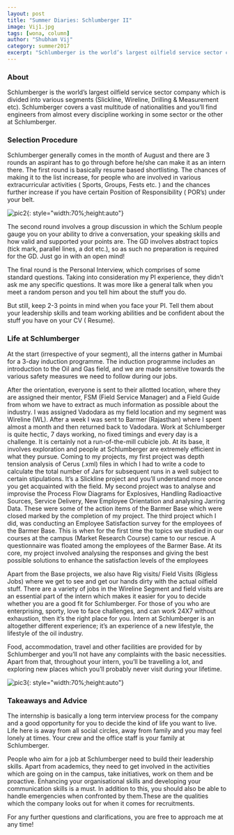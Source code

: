 ```yaml
---
layout: post
title: "Summer Diaries: Schlumberger II"
image: Vij1.jpg
tags: [wona, column]
author: "Shubham Vij"
category: summer2017 
excerpt: "Schlumberger is the world’s largest oilfield service sector company which is divided into various segments (Slickline, Wireline, Drilling & Measurement etc)."
---
```


### About 

Schlumberger is the world’s largest oilfield service sector company which is divided into various segments (Slickline, Wireline, Drilling & Measurement etc). Schlumberger covers a vast multitude of nationalities and you’ll find engineers from almost every discipline working in some sector or the other at  Schlumberger. 

### Selection Procedure 

Schlumberger generally comes in the month of August and there are 3 rounds an aspirant has to go through before he/she can make it as an intern there. The first round is basically resume based shortlisting. The chances of making it to the list increase, for people who are involved in various extracurricular activities ( Sports, Groups, Fests etc. ) and the chances further increase if you have certain  Position of Responsibility ( POR’s) under your belt. 

![pic2](http://ketangupta.in/wona-images/posts/Vij2.jpg){: style="width:70%;height:auto"}

The second round involves a group discussion in which the Schlum people gauge you on your ability to drive a conversation, your speaking skills and how valid and supported your points are. The GD involves abstract topics (tick mark, parallel lines, a dot etc.), so as such no preparation is required for the GD. Just go in with an open mind!

The final round is the Personal Interview, which comprises of some standard questions. Taking into consideration my PI experience, they didn’t ask me any specific questions. It was more like a general talk when you meet a random person and you tell him about the stuff you do. 

But still, keep 2-3 points in mind when you face your PI. Tell them about your leadership skills and team working abilities and be confident about the stuff you have on your CV ( Resume). 

### Life at Schlumberger 

At the start (irrespective of your segment), all the interns gather in Mumbai for a 3-day induction programme. The induction programme includes an introduction to the Oil and Gas field, and we are made sensitive towards the various safety measures we need to follow during our jobs. 

After the orientation, everyone is sent to their allotted location, where they are assigned their mentor, FSM (Field Service Manager) and a Field Guide from whom we have to extract as much information as possible about the industry. I was assigned Vadodara as my field location and my segment was Wireline (WL). After a week I was sent to Barmer (Rajasthan) where I spent almost a month and then returned back to Vadodara.
Work at Schlumberger is quite hectic, 7 days working, no fixed timings and every day is a challenge. It is certainly not a run-of-the-mill cubicle job. At its base, it involves exploration and people at Schlumberger are extremely efficient in what they pursue. 
Coming to my projects, my first project was depth tension analysis of Cerus (.xml) files in which I had to write a code to calculate the total number of Jars for subsequent runs in a well subject to certain stipulations. It’s a Slickline project and you’ll understand more once you get acquainted with the field.
My second project was to analyse and improvise the Process Flow Diagrams for Explosives, Handling Radioactive Sources, Service Delivery, New Employee Orientation and analysing Jarring Data. These were some of the action items of the Barmer Base which were closed marked by the completion of my project. 
The third project which I did, was conducting an Employee Satisfaction survey for the employees of the Barmer Base. This is when for the first time the topics we studied in our courses at the campus (Market Research Course) came to our rescue. A questionnaire was floated among the employees of the Barmer Base. At its core, my project involved analysing the responses and giving the best possible solutions to enhance the satisfaction levels of the employees  

Apart from the Base projects, we also have Rig visits/ Field Visits (Rigless Jobs) where we get to see and get our hands dirty with the actual oilfield stuff. There are a variety of jobs in the Wireline Segment and field visits are an essential part of the intern which makes it easier for you to decide whether you are a good fit for Schlumberger. For those of you who are enterprising, sporty, love to face challenges, and can work 24X7 without exhaustion, then it’s the right place for you. Intern at Schlumberger is an altogether different experience; it’s an experience of a new lifestyle, the lifestyle of the oil industry.

Food, accommodation, travel and other facilities are provided for by Schlumberger and you’ll not have any complaints with the basic necessities. Apart from that, throughout your intern, you’ll be travelling a lot, and exploring new places which you’ll probably never visit during your lifetime.

![pic3](http://ketangupta.in/wona-images/posts/Vij3.jpg){: style="width:70%;height:auto"}

### Takeaways and Advice

The internship is basically a long term interview process for the company and a good opportunity for you to decide the kind of life you want to live. Life here is away from all social circles, away from family and you may feel lonely at times. Your crew and the office staff is your family at Schlumberger. 

People who aim for a job at Schlumberger need to build their leadership skills. Apart from academics, they need to get involved in the activities which are going on in the campus, take initiatives, work on them and be proactive. Enhancing your organisational skills and developing your communication skills is a must. In addition to this, you should also be able to handle emergencies when confronted by them.These are the qualities which the company looks out for when it comes for recruitments. 

For any further questions and clarifications, you are free to approach me at any time!
